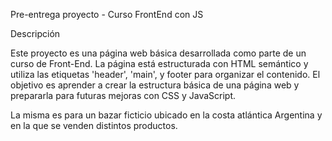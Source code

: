 Pre-entrega proyecto - Curso FrontEnd con JS

Descripción

Este proyecto es una página web básica desarrollada como parte de un curso de Front-End. La página está estructurada con HTML semántico y utiliza las etiquetas 'header', 'main', y footer para organizar el contenido. El objetivo es aprender a crear la estructura básica de una página web y prepararla para futuras mejoras con CSS y JavaScript.

La misma es para un bazar ficticio ubicado en la costa atlántica Argentina y en la que se venden distintos productos.
